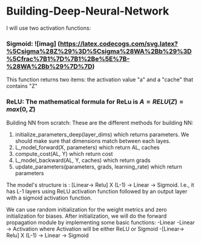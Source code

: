 # Building-Deep-Neural-Network
I will use two activation functions:

### Sigmoid: ![imag] (https://latex.codecogs.com/svg.latex?%5Csigma%28Z%29%3D%5Csigma%28WA%2Bb%29%3D%5Cfrac%7B1%7D%7B1%2Be%5E%7B-%28WA%2Bb%29%7D%7D)
This function returns two items: the activation value "a" and a "cache" that contains "Z" 

### ReLU: The mathematical formula for ReLu is $A = RELU(Z) = max(0, Z)$

Building NN from scratch: 
These are the different methods for building NN:

1. initialize_parameters_deep(layer_dims) which returns parameters. We should make sure that dimensions match between each layes.
2. L_model_forward(X, parameters) which return AL, caches
3. compute_cost(AL, Y) which return cost
4. L_model_backward(AL, Y, caches) which return grads
5. update_parameters(parameters, grads, learning_rate) which return parameters

The model's structure is : [Linear-> Relu] X (L-1) -> Linear -> Sigmoid. I.e., it has L-1 layers using ReLU activation function followed by an output layer with a sigmoid activation function.

We can use random initialization for the weight metrics and zero initialization for biases.
After initialization, we will do the forward propagation module by implementing some basic functions:
-Linear
-Linear -> Activation where Activation will be either ReLU or Sigmoid
-[Linear-> Relu] X (L-1) -> Linear -> Sigmoid
